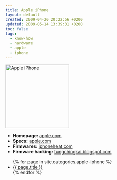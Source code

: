 ```yaml
---
title: Apple iPhone
layout: default
created: 2009-04-20 20:22:56 +0200
updated: 2009-05-14 13:39:31 +0200
toc: false
tags:
  - know-how
  - hardware
  - apple
  - iphone
---
```

<img src="{{ site.url }}/assets/apple_iphone.jpg" alt="Apple iPhone" height="200" />

  * **Homepage:** [apple.com](http://www.apple.com/iphone/)
  * **Specs:** [apple.com](http://www.apple.com/iphone/specs.html)
  * **Firmwares:** [iphoneheat.com](http://www.iphoneheat.com/2009/03/download-iphone-firmware-files-all-at-one-place/)
  * **Firmware hacking:** [tungchingkai.blogspot.com](http://tungchingkai.blogspot.com/2009/04/how-to-decrypt-iphone-os-30-beta.html)

<ul>
{% for page in site.categories.apple-iphone %}
  <li><a href="{{ page.url }}">{{ page.title }}</a></li>
{% endfor %}
</ul>
